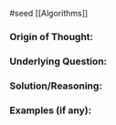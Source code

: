 #seed 
[[Algorithms]]

### Origin of Thought:


### Underlying Question: 


### Solution/Reasoning: 


### Examples (if any): 

